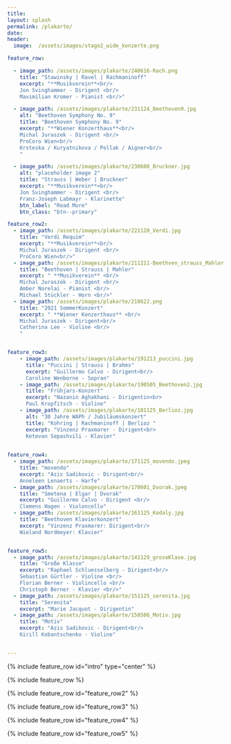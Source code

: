 ```yaml
---
title: 
layout: splash
permalink: /plakarte/
date: 
header:
  image:  /assets/images/stage2_wide_konzerte.png

feature_row:

  - image_path: /assets/images/plakarte/240616-Rach.png
    title: "Stawinsky | Ravel | Rachmaninoff"
    excerpt: "**Musikverein**<br/>
    Jon Svinghammer - Dirigent <br/>
    Maximilian Kromer - Pianist <br/>"

  - image_path: /assets/images/plakarte/231124_Beethoven9.jpg
    alt: "Beethoven Symphony No. 9"
    title: "Beethoven Symphony No. 9"
    excerpt: "**Wiener Konzerthaus**<br/>
    Michal Juraszek - Dirigent <br/>
    ProCoro Wien<br/>  
    Krsteska / Kuryatnikova / Pollak / Aigner<br/>
    "

  - image_path: /assets/images/plakarte/230608_Bruckner.jpg
    alt: "placeholder image 2"
    title: "Strauss | Weber | Bruckner"
    excerpt: "**Musikverein**<br/>  
    Jon Svinghammer - Dirigent <br/>
    Franz-Joseph Labmayr - Klarinette"
    btn_label: "Read More"
    btn_class: "btn--primary"

feature_row2:
  - image_path: /assets/images/plakarte/221120_Verdi.jpg
    title: "Verdi Requim"
    excerpt: "**Musikverein**<br/>
    Michal Juraszek - Dirigent <br/>
    ProCoro Wien<br/>"
  - image_path: /assets/images/plakarte/211211-Beethven_strauss_Mahler.png
    title: "Beethoven | Strauss | Mahler"
    excerpt: " **Musikverein** <br/>
    Michal Juraszek - Dirigent <br/>
    Amber Norelai - Pianist <br/> 
    Michael Stückler - Horn <br/>"
  - image_path: /assets/images/plakarte/210622.png
    title: "2021 SommerKonzert"
    excerpt: " **Wiener Konzerthaus** <br/>
    Michal Juraszek - Dirigent<br/>
    Catherina Lee - Violine <br/>
    "


feature_row3: 
    - image_path: /assets/images/plakarte/191213_puccini.jpg
      title: "Puccini | Strauss | Brahms"
      excerpt: "Guillermo Calvo - Dirigent<br/>
      Caroline Wenborne - Sopran"
    - image_path: /assets/images/plakarte/190505_Beethoven2.jpg
      title: "Frühjars-Konzert"
      excerpt: "Nazanin Aghakhani - Dirigentin<br>
      Paul Kropfitsch - Violine"
    - image_path: /assets/images/plakarte/181125_Berlioz.jpg
      alt: "30 Jahre WAPh / Jubiläumskonzert"
      title: "Kohring | Rachmaninoff | Berlioz "
      excerpt: "Vinzenz Praxmarer - Dirigent<br>
      Ketevan Sepashvili - Klavier"
    

feature_row4:
  - image_path: /assets/images/plakarte/171125_movendo.jpeg
    title: "movendo"
    excerpt: "Azis Sadikovic - Dirigent<br/>
    Anneleen Lenaerts - Harfe"
  - image_path: /assets/images/plakarte/170601_Dvorak.jpeg
    title: "Smetena | Elgar | Dvorak"
    excerpt: "Guillermo Calvo - Dirigent <br/>
    Clemens Hagen - Violoncello"
  - image_path: /assets/images/plakarte/161125_Kodaly.jpg
    title: "Beethoven Klavierkonzert"
    excerpt: "Vinzenz Praxmarer: Dirigent<br/>
    Wieland Nordmeyer: Klavier"


feature_row5:
  - image_path: /assets/images/plakarte/141129_groseKlase.jpg
    title: "Große Klasse"
    excerpt: "Raphael Schluesselberg - Dirigent<br/>
    Sebastian Gürtler - Violine <br/>
    Florian Berner - Violincello <br/>
    Christoph Berner - Klavier <br/>"
  - image_path: /assets/images/plakarte/151125_serenita.jpg
    title: "Serenita"
    excerpt: "Marie Jacquot - Dirigentin"
  - image_path: /assets/images/plakarte/150506_Motiv.jpg
    title: "Motiv"
    excerpt: "Azis Sadikovic - Dirigent<br/>
    Kirill Kobantschenko - Violine"


---
```


{% include feature_row id="intro" type="center" %}

{% include feature_row %}



{% include feature_row id="feature_row2" %}


{% include feature_row id="feature_row3" %}

{% include feature_row id="feature_row4" %}

{% include feature_row id="feature_row5" %}
